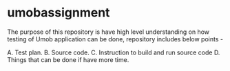 # umobassignment
The purpose of this repository is have high level understanding on how testing of Umob application can be done, repository includes below points -

A. Test plan.
B. Source code.
C. Instruction to build and run source code
D. Things that can be done if have more time.
